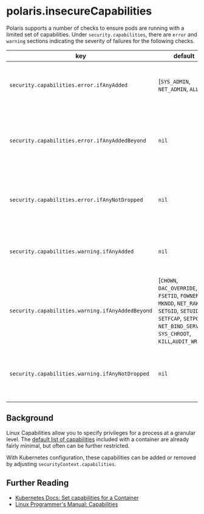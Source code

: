 # polaris.insecureCapabilities
Polaris supports a number of checks to ensure pods are running with a limited set of capabilities. Under `security.capabilities`, there are `error` and `warning` sections indicating the severity of failures for the following checks.

key | default | description
----|---------|------------
`security.capabilities.error.ifAnyAdded` | [`SYS_ADMIN`, `NET_ADMIN`, `ALL`] | Fails when any of the listed capabilities have been added.
`security.capabilities.error.ifAnyAddedBeyond` | `nil` | Fails when any capabilities have been added beyond the specified list.
`security.capabilities.error.ifAnyNotDropped` | `nil` | Fails when any of the listed capabilities have not been dropped.
`security.capabilities.warning.ifAnyAdded` | `nil` | Fails when any of the listed capabilities have been added.
`security.capabilities.warning.ifAnyAddedBeyond` | [`CHOWN`, `DAC_OVERRIDE`, `FSETID`, `FOWNER`, `MKNOD`, `NET_RAW`, `SETGID`, `SETUID`, `SETFCAP`, `SETPCAP`, `NET_BIND_SERVICE`, `SYS_CHROOT`, `KILL`,`AUDIT_WRITE`] | Fails when any capabilities have been added beyond the specified list.
`security.capabilities.warning.ifAnyNotDropped` | `nil` | Fails when any of the listed capabilities have not been dropped.

## Background

Linux Capabilities allow you to specify privileges for a process at a granular level. The [default list of capabilities](https://github.com/moby/moby/blob/master/oci/defaults.go#L15) included with a container are already fairly minimal, but often can be further restricted.

With Kubernetes configuration, these capabilities can be added or removed by adjusting `securityContext.capabilities`.

## Further Reading

- [Kubernetes Docs: Set capabilities for a Container](https://kubernetes.io/docs/tasks/configure-pod-container/security-context/#set-capabilities-for-a-container)
- [Linux Programmer's Manual: Capabilities](http://man7.org/linux/man-pages/man7/capabilities.7.html)
